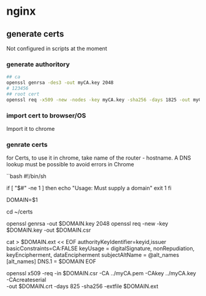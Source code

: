 # nginx

## generate certs

Not configured in scripts at the moment

### generate authoritory

```bash
## ca
openssl genrsa -des3 -out myCA.key 2048
# 123456
## root cert
openssl req -x509 -new -nodes -key myCA.key -sha256 -days 1825 -out myCA.pem
```

### import cert to browser/OS

Import it to chrome

### genrate certs

for Certs, to use it in chrome, take name of the router - hostname. A DNS lookup must be possible to avoid errors in Chrome

``bash
#!/bin/sh

if [ "$#" -ne 1 ]
then
  echo "Usage: Must supply a domain"
  exit 1
fi

DOMAIN=$1

cd ~/certs

openssl genrsa -out $DOMAIN.key 2048
openssl req -new -key $DOMAIN.key -out $DOMAIN.csr

cat > $DOMAIN.ext << EOF
authorityKeyIdentifier=keyid,issuer
basicConstraints=CA:FALSE
keyUsage = digitalSignature, nonRepudiation, keyEncipherment, dataEncipherment
subjectAltName = @alt_names
[alt_names]
DNS.1 = $DOMAIN
EOF

openssl x509 -req -in $DOMAIN.csr -CA ../myCA.pem -CAkey ../myCA.key -CAcreateserial \
-out $DOMAIN.crt -days 825 -sha256 -extfile $DOMAIN.ext
```